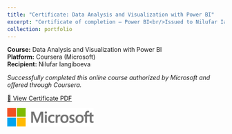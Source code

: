 ```yaml
---
title: "Certificate: Data Analysis and Visualization with Power BI"
excerpt: "Certificate of completion – Power BI<br/>Issued to Nilufar Iangiboeva by Microsoft and Coursera.<br/><img src='/images/microssoft.png' style='width: 80px; height: auto;'>"
collection: portfolio
---
```


**Course:** Data Analysis and Visualization with Power BI  
**Platform:** Coursera (Microsoft)  
**Recipient:** Nilufar Iangiboeva

*Successfully completed this online course authorized by Microsoft and offered through Coursera.*

[📄 View Certificate PDF](/files/powerbi-certificate.pdf)

<img src='/images/microssoft.png' alt='Microsoft Logo' style='float: left; margin: 0 1rem 1rem 0; width: 200px;'>
